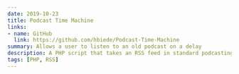 ```yaml
---
date: 2019-10-23
title: Podcast Time Machine
links:
- name: GitHub
  link: https://github.com/hbiede/Podcast-Time-Machine
summary: Allows a user to listen to an old podcast on a delay
description: A PHP script that takes an RSS feed in standard podcasting XML format and delays it by a set number of days.
tags: [PHP, RSS]
---
```

